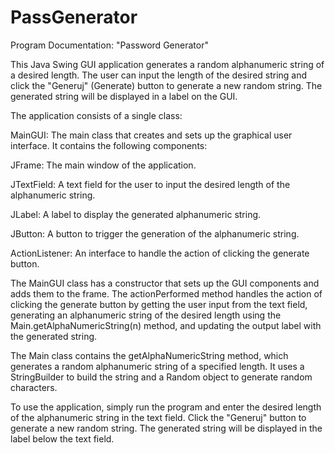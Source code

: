 # PassGenerator
 Program Documentation: "Password Generator"

This Java Swing GUI application generates a random alphanumeric string of a desired length. The user can input the length of the desired string and click the "Generuj" (Generate) button to generate a new random string. The generated string will be displayed in a label on the GUI.

The application consists of a single class:

MainGUI: The main class that creates and sets up the graphical user interface. It contains the following components:

JFrame: The main window of the application.

JTextField: A text field for the user to input the desired length of the alphanumeric string.

JLabel: A label to display the generated alphanumeric string.

JButton: A button to trigger the generation of the alphanumeric string.

ActionListener: An interface to handle the action of clicking the generate button.

The MainGUI class has a constructor that sets up the GUI components and adds them to the frame. The actionPerformed method handles the action of clicking the generate button by getting the user input from the text field, generating an alphanumeric string of the desired length using the Main.getAlphaNumericString(n) method, and updating the output label with the generated string.

The Main class contains the getAlphaNumericString method, which generates a random alphanumeric string of a specified length. It uses a StringBuilder to build the string and a Random object to generate random characters.

To use the application, simply run the program and enter the desired length of the alphanumeric string in the text field. Click the "Generuj" button to generate a new random string. The generated string will be displayed in the label below the text field.